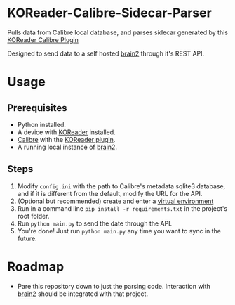 # KOReader-Calibre-Sidecar-Parser

Pulls data from Calibre local database, and parses sidecar generated by this [KOReader Calibre Plugin](https://git.sr.ht/~harmtemolder/koreader-calibre-plugin)

Designed to send data to a self hosted [brain2](https://github.com/AmmarNanjiani/brain2) through it's REST API.
# Usage

## Prerequisites
- Python installed.
- A device with [KOReader](https://github.com/koreader/koreader) installed. 
- [Calibre](https://github.com/kovidgoyal/calibre) with the [KOReader plugin](https://git.sr.ht/~harmtemolder/koreader-calibre-plugin).
- A running local instance of [brain2](https://github.com/AmmarNanjiani/brain2).

## Steps
1. Modify `config.ini` with the path to Calibre's metadata sqlite3 database, and if it is different from the default, modify the URL for the API. 
2. (Optional but recommended) create and enter a [virtual environment](https://docs.python.org/3/library/venv.html)
3. Run in a command line `pip install -r requirements.txt` in the project's root folder.
4. Run `python main.py` to send the date through the API.
5. You're done! Just run `python main.py` any time you want to sync in the future.

# Roadmap
- Pare this repository down to just the parsing code. Interaction with [brain2](https://github.com/AmmarNanjiani/brain2) should be integrated with that project.
